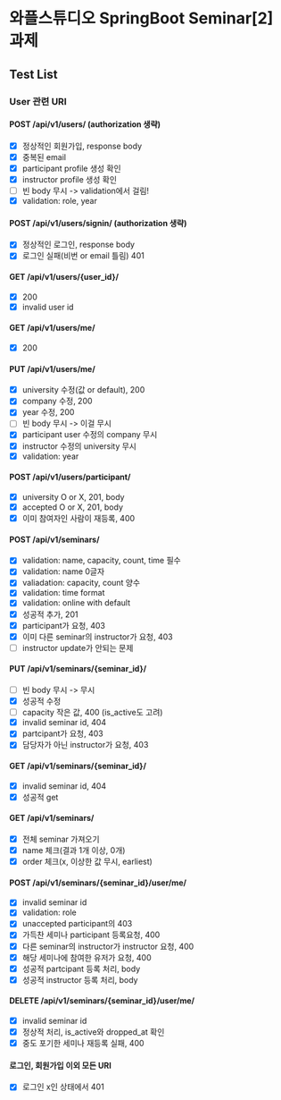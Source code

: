 # 와플스튜디오 SpringBoot Seminar[2] 과제
## Test List
### User 관련 URI
#### POST /api/v1/users/ (authorization 생략)
- [x] 정상적인 회원가입, response body
- [x] 중복된 email
- [x] participant profile 생성 확인
- [x] instructor profile 생성 확인
- [ ] 빈 body 무시 -> validation에서 걸림!
- [x] validation: role, year
#### POST /api/v1/users/signin/ (authorization 생략)
- [x] 정상적인 로그인, response body
- [x] 로그인 실패(비번 or email 틀림) 401
#### GET /api/v1/users/{user_id}/
- [x] 200
- [x] invalid user id
#### GET /api/v1/users/me/
- [x] 200
#### PUT /api/v1/users/me/
- [x] university 수정(값 or default), 200
- [x] company 수정, 200
- [x] year 수정, 200
- [ ] 빈 body 무시 -> 이걸 무시
- [x] participant user 수정의 company 무시
- [x] instructor 수정의 university 무시
- [x] validation: year
#### POST /api/v1/users/participant/
- [x] university O or X, 201, body
- [x] accepted O or X, 201, body
- [x] 이미 참여자인 사람이 재등록, 400
#### POST /api/v1/seminars/
- [x] validation: name, capacity, count, time 필수
- [x] validation: name 0글자
- [x] valiadation: capacity, count 양수
- [x] validation: time format
- [x] validation: online with default
- [x] 성공적 추가, 201
- [x] participant가 요청, 403
- [x] 이미 다른 seminar의 instructor가 요청, 403
- [ ] instructor update가 안되는 문제
#### PUT /api/v1/seminars/{seminar_id}/
- [ ] 빈 body 무시 -> 무시
- [x] 성공적 수정
- [ ] capacity 작은 값, 400 (is_active도 고려)
- [x] invalid seminar id, 404
- [x] partcipant가 요청, 403
- [x] 담당자가 아닌 instructor가 요청, 403
#### GET /api/v1/seminars/{seminar_id}/
- [x] invalid seminar id, 404
- [x] 성공적 get
#### GET /api/v1/seminars/
- [x] 전체 seminar 가져오기
- [x] name 체크(결과 1개 이상, 0개)
- [x] order 체크(x, 이상한 값 무시, earliest)
#### POST /api/v1/seminars/{seminar_id}/user/me/
- [x] invalid seminar id
- [x] validation: role
- [x] unaccepted participant의 403
- [x] 가득찬 세미나 participant 등록요청, 400
- [x] 다른 seminar의 instructor가 instructor 요청, 400
- [x] 해당 세미나에 참여한 유저가 요청, 400
- [x] 성공적 partcipant 등록 처리, body
- [x] 성공적 instructor 등록 처리, body
#### DELETE /api/v1/seminars/{seminar_id}/user/me/
- [x] invalid seminar id
- [x] 정상적 처리, is_active와 dropped_at 확인
- [x] 중도 포기한 세미나 재등록 실패, 400
#### 로그인, 회원가입 이외 모든 URI
- [x] 로그인 x인 상태에서 401